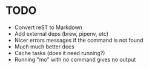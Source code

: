 # TODO

- Convert reST to Markdown
- Add external deps (brew, pipenv, etc)
- Nicer errors messages if the command is not found
- Much much better docs
- Cache tasks (does it need running?)
- Running "mo" with no command gives no output
